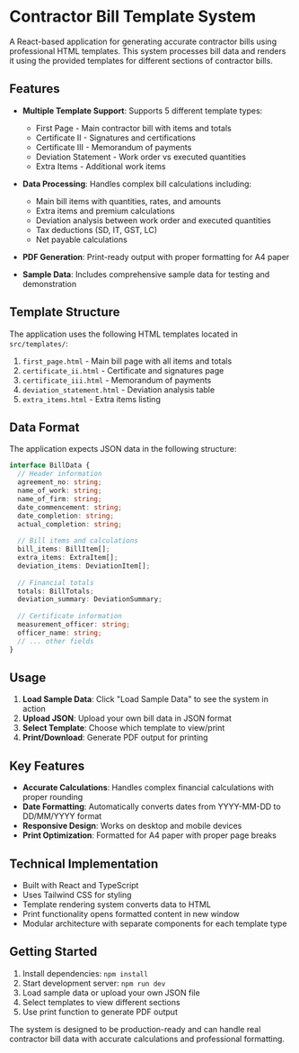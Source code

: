 # Contractor Bill Template System

A React-based application for generating accurate contractor bills using professional HTML templates. This system processes bill data and renders it using the provided templates for different sections of contractor bills.

## Features

- **Multiple Template Support**: Supports 5 different template types:
  - First Page - Main contractor bill with items and totals
  - Certificate II - Signatures and certifications
  - Certificate III - Memorandum of payments
  - Deviation Statement - Work order vs executed quantities
  - Extra Items - Additional work items

- **Data Processing**: Handles complex bill calculations including:
  - Main bill items with quantities, rates, and amounts
  - Extra items and premium calculations
  - Deviation analysis between work order and executed quantities
  - Tax deductions (SD, IT, GST, LC)
  - Net payable calculations

- **PDF Generation**: Print-ready output with proper formatting for A4 paper

- **Sample Data**: Includes comprehensive sample data for testing and demonstration

## Template Structure

The application uses the following HTML templates located in `src/templates/`:

1. `first_page.html` - Main bill page with all items and totals
2. `certificate_ii.html` - Certificate and signatures page
3. `certificate_iii.html` - Memorandum of payments
4. `deviation_statement.html` - Deviation analysis table
5. `extra_items.html` - Extra items listing

## Data Format

The application expects JSON data in the following structure:

```typescript
interface BillData {
  // Header information
  agreement_no: string;
  name_of_work: string;
  name_of_firm: string;
  date_commencement: string;
  date_completion: string;
  actual_completion: string;
  
  // Bill items and calculations
  bill_items: BillItem[];
  extra_items: ExtraItem[];
  deviation_items: DeviationItem[];
  
  // Financial totals
  totals: BillTotals;
  deviation_summary: DeviationSummary;
  
  // Certificate information
  measurement_officer: string;
  officer_name: string;
  // ... other fields
}
```

## Usage

1. **Load Sample Data**: Click "Load Sample Data" to see the system in action
2. **Upload JSON**: Upload your own bill data in JSON format
3. **Select Template**: Choose which template to view/print
4. **Print/Download**: Generate PDF output for printing

## Key Features

- **Accurate Calculations**: Handles complex financial calculations with proper rounding
- **Date Formatting**: Automatically converts dates from YYYY-MM-DD to DD/MM/YYYY format
- **Responsive Design**: Works on desktop and mobile devices
- **Print Optimization**: Formatted for A4 paper with proper page breaks

## Technical Implementation

- Built with React and TypeScript
- Uses Tailwind CSS for styling
- Template rendering system converts data to HTML
- Print functionality opens formatted content in new window
- Modular architecture with separate components for each template type

## Getting Started

1. Install dependencies: `npm install`
2. Start development server: `npm run dev`
3. Load sample data or upload your own JSON file
4. Select templates to view different sections
5. Use print function to generate PDF output

The system is designed to be production-ready and can handle real contractor bill data with accurate calculations and professional formatting.
</parameter>